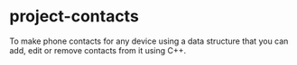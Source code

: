 # project-contacts
To make phone contacts for any device using a data structure that you can add, edit or remove contacts from it using C++.
